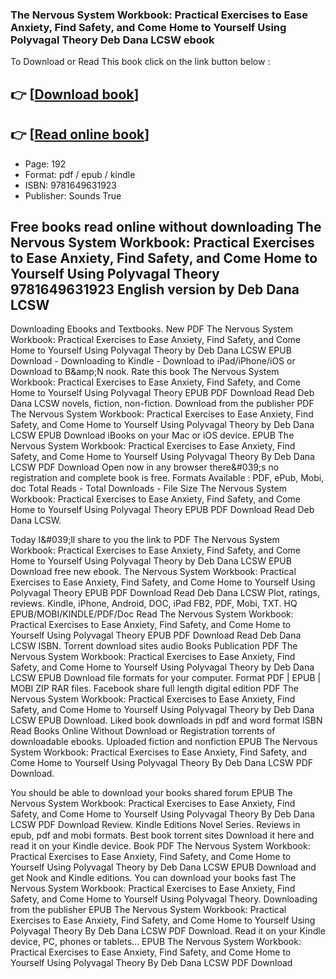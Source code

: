 ### The Nervous System Workbook: Practical Exercises to Ease Anxiety, Find Safety, and Come Home to Yourself Using Polyvagal Theory Deb Dana LCSW ebook

To Download or Read This book click on the link button below :

## 👉  [**[Download book](http://get-pdfs.com/download.php?group=book&from=github.com&id=721213&lnk=1079 "Download book")**]

## 👉  [**[Read online book](http://get-pdfs.com/download.php?group=book&from=github.com&id=721213&lnk=1079 "Read online book")**]


* Page: 192
* Format: pdf / epub / kindle
* ISBN: 9781649631923
* Publisher: Sounds True



## Free books read online without downloading The Nervous System Workbook: Practical Exercises to Ease Anxiety, Find Safety, and Come Home to Yourself Using Polyvagal Theory  9781649631923 English version by Deb Dana LCSW


Downloading Ebooks and Textbooks. New PDF The Nervous System Workbook: Practical Exercises to Ease Anxiety, Find Safety, and Come Home to Yourself Using Polyvagal Theory by Deb Dana LCSW EPUB Download - Downloading to Kindle - Download to iPad/iPhone/iOS or Download to B&amp;amp;N nook. Rate this book The Nervous System Workbook: Practical Exercises to Ease Anxiety, Find Safety, and Come Home to Yourself Using Polyvagal Theory EPUB PDF Download Read Deb Dana LCSW novels, fiction, non-fiction. Download from the publisher PDF The Nervous System Workbook: Practical Exercises to Ease Anxiety, Find Safety, and Come Home to Yourself Using Polyvagal Theory by Deb Dana LCSW EPUB Download iBooks on your Mac or iOS device. EPUB The Nervous System Workbook: Practical Exercises to Ease Anxiety, Find Safety, and Come Home to Yourself Using Polyvagal Theory By Deb Dana LCSW PDF Download Open now in any browser there&amp;#039;s no registration and complete book is free. Formats Available : PDF, ePub, Mobi, doc Total Reads - Total Downloads - File Size The Nervous System Workbook: Practical Exercises to Ease Anxiety, Find Safety, and Come Home to Yourself Using Polyvagal Theory EPUB PDF Download Read Deb Dana LCSW.

Today I&amp;#039;ll share to you the link to PDF The Nervous System Workbook: Practical Exercises to Ease Anxiety, Find Safety, and Come Home to Yourself Using Polyvagal Theory by Deb Dana LCSW EPUB Download free new ebook. The Nervous System Workbook: Practical Exercises to Ease Anxiety, Find Safety, and Come Home to Yourself Using Polyvagal Theory EPUB PDF Download Read Deb Dana LCSW Plot, ratings, reviews. Kindle, iPhone, Android, DOC, iPad FB2, PDF, Mobi, TXT. HQ EPUB/MOBI/KINDLE/PDF/Doc Read The Nervous System Workbook: Practical Exercises to Ease Anxiety, Find Safety, and Come Home to Yourself Using Polyvagal Theory EPUB PDF Download Read Deb Dana LCSW ISBN. Torrent download sites audio Books Publication PDF The Nervous System Workbook: Practical Exercises to Ease Anxiety, Find Safety, and Come Home to Yourself Using Polyvagal Theory by Deb Dana LCSW EPUB Download file formats for your computer. Format PDF | EPUB | MOBI ZIP RAR files. Facebook share full length digital edition PDF The Nervous System Workbook: Practical Exercises to Ease Anxiety, Find Safety, and Come Home to Yourself Using Polyvagal Theory by Deb Dana LCSW EPUB Download. Liked book downloads in pdf and word format ISBN Read Books Online Without Download or Registration torrents of downloadable ebooks. Uploaded fiction and nonfiction EPUB The Nervous System Workbook: Practical Exercises to Ease Anxiety, Find Safety, and Come Home to Yourself Using Polyvagal Theory By Deb Dana LCSW PDF Download.

You should be able to download your books shared forum EPUB The Nervous System Workbook: Practical Exercises to Ease Anxiety, Find Safety, and Come Home to Yourself Using Polyvagal Theory By Deb Dana LCSW PDF Download Review. Kindle Editions Novel Series. Reviews in epub, pdf and mobi formats. Best book torrent sites Download it here and read it on your Kindle device. Book PDF The Nervous System Workbook: Practical Exercises to Ease Anxiety, Find Safety, and Come Home to Yourself Using Polyvagal Theory by Deb Dana LCSW EPUB Download and get Nook and Kindle editions. You can download your books fast The Nervous System Workbook: Practical Exercises to Ease Anxiety, Find Safety, and Come Home to Yourself Using Polyvagal Theory. Downloading from the publisher EPUB The Nervous System Workbook: Practical Exercises to Ease Anxiety, Find Safety, and Come Home to Yourself Using Polyvagal Theory By Deb Dana LCSW PDF Download. Read it on your Kindle device, PC, phones or tablets... EPUB The Nervous System Workbook: Practical Exercises to Ease Anxiety, Find Safety, and Come Home to Yourself Using Polyvagal Theory By Deb Dana LCSW PDF Download





